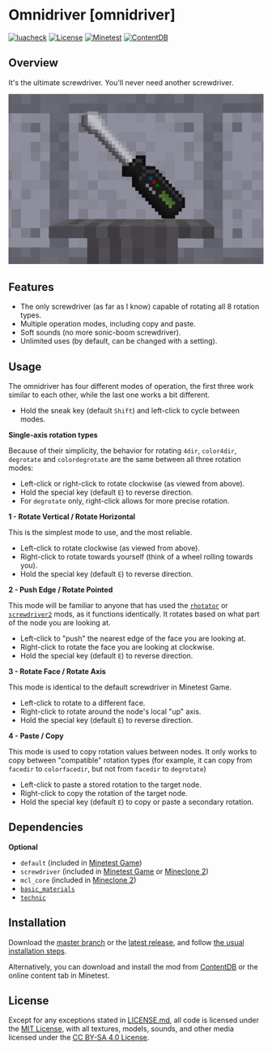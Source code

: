# Omnidriver [omnidriver]

[![luacheck](https://github.com/OgelGames/omnidriver/workflows/luacheck/badge.svg)](https://github.com/OgelGames/omnidriver/actions)
[![License](https://img.shields.io/badge/License-MIT%20and%20CC%20BY--SA%204.0-green.svg)](LICENSE.md)
[![Minetest](https://img.shields.io/badge/Minetest-5.4+-blue.svg)](https://www.minetest.net)
[![ContentDB](https://content.minetest.net/packages/OgelGames/omnidriver/shields/downloads/)](https://content.minetest.net/packages/OgelGames/omnidriver/)

## Overview

It's the ultimate screwdriver. You'll never need another screwdriver.

![Overview Screenshot](screenshot.png?raw=true "Overview Screenshot")

## Features

- The only screwdriver (as far as I know) capable of rotating all 8 rotation types.
- Multiple operation modes, including copy and paste.
- Soft sounds (no more sonic-boom screwdriver).
- Unlimited uses (by default, can be changed with a setting).

## Usage

The omnidriver has four different modes of operation, the first three work similar to each other, while the last one works a bit different.

- Hold the sneak key (default `Shift`) and left-click to cycle between modes.

**Single-axis rotation types**

Because of their simplicity, the behavior for rotating `4dir`, `color4dir`, `degrotate` and `colordegrotate` are the same between all three rotation modes:

- Left-click or right-click to rotate clockwise (as viewed from above).
- Hold the special key (default `E`) to reverse direction.
- For `degrotate` only, right-click allows for more precise rotation.

**1 - Rotate Vertical / Rotate Horizontal**

This is the simplest mode to use, and the most reliable.

- Left-click to rotate clockwise (as viewed from above).
- Right-click to rotate towards yourself (think of a wheel rolling towards you).
- Hold the special key (default `E`) to reverse direction.

**2 - Push Edge / Rotate Pointed**

This mode will be familiar to anyone that has used the [`rhotator`](https://content.minetest.net/packages/entuland/rhotator/) or [`screwdriver2`](https://content.minetest.net/packages/12Me21/screwdriver2/) mods, as it functions identically. It rotates based on what part of the node you are looking at.

- Left-click to "push" the nearest edge of the face you are looking at.
- Right-click to rotate the face you are looking at clockwise.
- Hold the special key (default `E`) to reverse direction.

**3 - Rotate Face / Rotate Axis**

This mode is identical to the default screwdriver in Minetest Game.

- Left-click to rotate to a different face.
- Right-click to rotate around the node's local "up" axis.
- Hold the special key (default `E`) to reverse direction.

**4 - Paste / Copy**

This mode is used to copy rotation values between nodes. It only works to copy between "compatible" rotation types (for example, it can copy from `facedir` to `colorfacedir`, but not from `facedir` to `degrotate`)

- Left-click to paste a stored rotation to the target node.
- Right-click to copy the rotation of the target node.
- Hold the special key (default `E`) to copy or paste a secondary rotation.

## Dependencies

**Optional**

- `default` (included in [Minetest Game](https://github.com/minetest/minetest_game))
- `screwdriver` (included in [Minetest Game](https://github.com/minetest/minetest_game) or [Mineclone 2](https://content.minetest.net/packages/Wuzzy/mineclone2/))
- `mcl_core` (included in [Mineclone 2](https://content.minetest.net/packages/Wuzzy/mineclone2/))
- [`basic_materials`](https://github.com/mt-mods/basic_materials)
- [`technic`](https://github.com/mt-mods/technic)

## Installation

Download the [master branch](https://github.com/OgelGames/omnidriver/archive/master.zip) or the [latest release](https://github.com/OgelGames/omnidriver/releases), and follow [the usual installation steps](https://wiki.minetest.net/Installing_Mods).

Alternatively, you can download and install the mod from [ContentDB](https://content.minetest.net/packages/OgelGames/omnidriver) or the online content tab in Minetest.

## License

Except for any exceptions stated in [LICENSE.md](LICENSE.md#exceptions), all code is licensed under the [MIT License](LICENSE.md#mit-license), with all textures, models, sounds, and other media licensed under the [CC BY-SA 4.0 License](LICENSE.md#cc-by-sa-40-license). 


